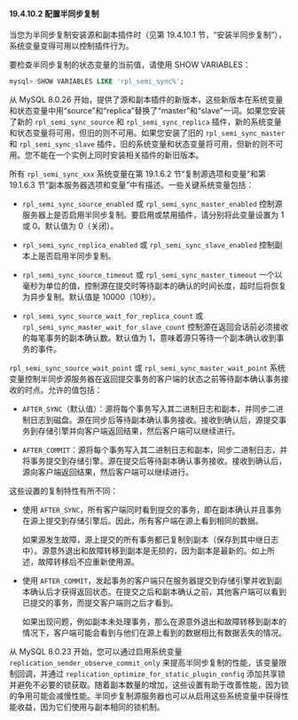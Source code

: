 #### 19.4.10.2 配置半同步复制

当您为半同步复制安装源和副本插件时（见第 19.4.10.1 节，“安装半同步复制”），系统变量变得可用以控制插件行为。

要检查半同步复制的状态变量的当前值，请使用 SHOW VARIABLES：

```sql
mysql> SHOW VARIABLES LIKE 'rpl_semi_sync%';
```

从 MySQL 8.0.26 开始，提供了源和副本插件的新版本，这些新版本在系统变量和状态变量中用“source”和“replica”替换了“master”和“slave”一词。如果您安装了新的 `rpl_semi_sync_source` 和 `rpl_semi_sync_replica` 插件，新的系统变量和状态变量将可用，但旧的则不可用。如果您安装了旧的 `rpl_semi_sync_master` 和 `rpl_semi_sync_slave` 插件，旧的系统变量和状态变量将可用，但新的则不可用。您不能在一个实例上同时安装相关插件的新旧版本。

所有 `rpl_semi_sync_xxx` 系统变量在第 19.1.6.2 节“复制源选项和变量”和第 19.1.6.3 节“副本服务器选项和变量”中有描述。一些关键系统变量包括：

- `rpl_semi_sync_source_enabled` 或 `rpl_semi_sync_master_enabled`
  控制源服务器上是否启用半同步复制。要启用或禁用插件，请分别将此变量设置为 1 或 0。默认值为 0（关闭）。

- `rpl_semi_sync_replica_enabled` 或 `rpl_semi_sync_slave_enabled`
  控制副本上是否启用半同步复制。

- `rpl_semi_sync_source_timeout` 或 `rpl_semi_sync_master_timeout`
  一个以毫秒为单位的值，控制源在提交时等待副本的确认的时间长度，超时后将恢复为异步复制。默认值是 10000（10秒）。

- `rpl_semi_sync_source_wait_for_replica_count` 或 `rpl_semi_sync_master_wait_for_slave_count`
  控制源在返回会话前必须接收的每笔事务的副本确认数。默认值为 1，意味着源只等待一个副本确认收到事务的事件。

`rpl_semi_sync_source_wait_point` 或 `rpl_semi_sync_master_wait_point` 系统变量控制半同步源服务器在返回提交事务的客户端的状态之前等待副本确认事务接收的时点。允许的值包括：

- `AFTER_SYNC`（默认值）：源将每个事务写入其二进制日志和副本，并同步二进制日志到磁盘。源在同步后等待副本确认事务接收。接收到确认后，源提交事务到存储引擎并向客户端返回结果，然后客户端可以继续进行。

- `AFTER_COMMIT`：源将每个事务写入其二进制日志和副本，同步二进制日志，并将事务提交到存储引擎。源在提交后等待副本确认事务接收。接收到确认后，源向客户端返回结果，然后客户端可以继续进行。

这些设置的复制特性有所不同：

- 使用 `AFTER_SYNC`，所有客户端同时看到提交的事务，即在副本确认并且事务在源上提交到存储引擎后。因此，所有客户端在源上看到相同的数据。

  如果源发生故障，源上提交的所有事务都已复制到副本（保存到其中继日志中）。源意外退出和故障转移到副本是无损的，因为副本是最新的。如上所述，故障转移后不应重新使用源。

- 使用 `AFTER_COMMIT`，发起事务的客户端只在服务器提交到存储引擎并收到副本确认后才获得返回状态。在提交之后和副本确认之前，其他客户端可以看到已提交的事务，而提交客户端则之后才看到。

  如果出现问题，例如副本未处理事务，那么在源意外退出和故障转移到副本的情况下，客户端可能会看到与他们在源上看到的数据相比有数据丢失的情况。

从 MySQL 8.0.23 开始，您可以通过启用系统变量 `replication_sender_observe_commit_only` 来提高半同步复制的性能，该变量限制回调，并通过 `replication_optimize_for_static_plugin_config` 添加共享锁并避免不必要的锁获取。随着副本数量的增加，这些设置有助于改善性能，因为锁的争用可能会减慢性能。半同步复制源服务器也可以从启用这些系统变量中获得性能收益，因为它们使用与副本相同的锁机制。